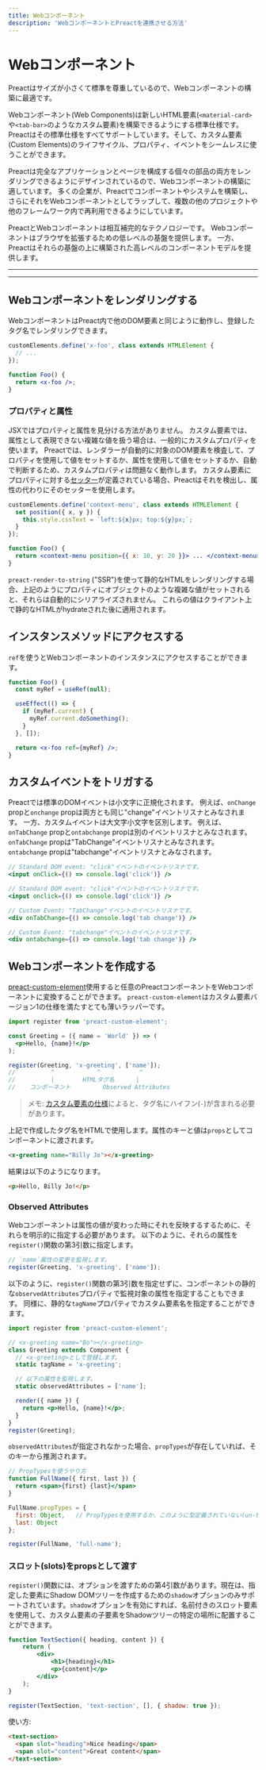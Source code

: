 ```yaml
---
title: Webコンポーネント
description: 'WebコンポーネントとPreactを連携させる方法'
---
```


# Webコンポーネント

Preactはサイズが小さくて標準を尊重しているので、Webコンポーネントの構築に最適です。

Webコンポーネント(Web Components)は新しいHTML要素(`<material-card>`や`<tab-bar>`のようなカスタム要素)を構築できるようにする標準仕様です。
Preactはその標準仕様をすべてサポートしています。そして、カスタム要素(Custom Elements)のライフサイクル、プロパティ、イベントをシームレスに使うことができます。

Preactは完全なアプリケーションとページを構成する個々の部品の両方をレンダリングできるようにデザインされているので、Webコンポーネントの構築に適しています。
多くの企業が、Preactでコンポーネントやシステムを構築し、さらにそれをWebコンポーネントとしてラップして、複数の他のプロジェクトや他のフレームワーク内で再利用できるようにしています。

PreactとWebコンポーネントは相互補完的なテクノロジーです。
Webコンポーネントはブラウザを拡張するための低レベルの基盤を提供します。
一方、Preactはそれらの基盤の上に構築された高レベルのコンポーネントモデルを提供します。

---

<div><toc></toc></div>

---

## Webコンポーネントをレンダリングする

WebコンポーネントはPreact内で他のDOM要素と同じように動作し、登録したタグ名でレンダリングできます。

```jsx
customElements.define('x-foo', class extends HTMLElement {
  // ...
});

function Foo() {
  return <x-foo />;
}
```

### プロパティと属性

JSXではプロパティと属性を見分ける方法がありません。
カスタム要素では、属性として表現できない複雑な値を扱う場合は、一般的にカスタムプロパティを使います。
Preactでは、レンダラーが自動的に対象のDOM要素を検査して、プロパティを使用して値をセットするか、属性を使用して値をセットするか、自動で判断するため、カスタムプロパティは問題なく動作します。
カスタム要素にプロパティに対する[セッター](https://developer.mozilla.org/en-US/docs/Web/JavaScript/Reference/Functions/set)が定義されている場合、Preactはそれを検出し、属性の代わりにそのセッターを使用します。

```jsx
customElements.define('context-menu', class extends HTMLElement {
  set position({ x, y }) {
    this.style.cssText = `left:${x}px; top:${y}px;`;
  }
});

function Foo() {
  return <context-menu position={{ x: 10, y: 20 }}> ... </context-menu>;
}
```

`preact-render-to-string` ("SSR")を使って静的なHTMLをレンダリングする場合、上記のようにプロパティにオブジェクトのような複雑な値がセットされると、それらは自動的にシリアライズされません。
これらの値はクライアント上で静的なHTMLがhydrateされた後に適用されます。

## インスタンスメソッドにアクセスする

`ref`を使うとWebコンポーネントのインスタンスにアクセスすることができます。

```jsx
function Foo() {
  const myRef = useRef(null);

  useEffect(() => {
    if (myRef.current) {
      myRef.current.doSomething();
    }
  }, []);

  return <x-foo ref={myRef} />;
}
```

## カスタムイベントをトリガする

Preactでは標準のDOMイベントは小文字に正規化されます。
例えば、`onChange` propと`onchange` propは両方とも同じ"change"イベントリスナとみなされます。
一方、カスタムイベントは大文字小文字を区別します。
例えば、`onTabChange` propと`ontabchange` propは別のイベントリスナとみなされます。
`onTabChange` propは"TabChange"イベントリスナとみなされます。
`ontabchange` propは"tabchange"イベントリスナとみなされます。

```jsx
// Standard DOM event: "click"イベントのイベントリスナです。
<input onClick={() => console.log('click')} />

// Standard DOM event: "click"イベントのイベントリスナです。
<input onclick={() => console.log('click')} />

// Custom Event: "TabChange"イベントのイベントリスナです。
<div onTabChange={() => console.log('tab change')} />

// Custom Event: "tabchange"イベントのイベントリスナです。
<div ontabchange={() => console.log('tab change')} />
```

## Webコンポーネントを作成する

[preact-custom-element](https://github.com/preactjs/preact-custom-element)使用すると任意のPreactコンポーネン卜をWebコンポーネントに変換することができます。
`preact-custom-element`はカスタム要素バージョン1の仕様を満たすとても薄いラッパーです。

```jsx
import register from 'preact-custom-element';

const Greeting = ({ name = 'World' }) => (
  <p>Hello, {name}!</p>
);

register(Greeting, 'x-greeting', ['name']);
//          ^            ^           ^
//          |        HTMLタグ名      |
//    コンポーネント         Observed Attributes
```

> メモ: [カスタム要素の仕様](http://w3c.github.io/webcomponents/spec/custom/#prod-potentialcustomelementname)によると、タグ名にハイフン(`-`)が含まれる必要があります。

上記で作成したタグ名をHTMLで使用します。属性のキーと値は`props`としてコンポーネントに渡されます。

```html
<x-greeting name="Billy Jo"></x-greeting>
```

結果は以下のようになります。

```html
<p>Hello, Billy Jo!</p>
```

### Observed Attributes

Webコンポーネントは属性の値が変わった時にそれを反映するするために、それらを明示的に指定する必要があります。
以下のように、それらの属性を`register()`関数の第3引数に指定します。

```jsx
// `name`属性の変更を監視します。
register(Greeting, 'x-greeting', ['name']);
```

以下のように、`register()`関数の第3引数を指定せずに、コンポーネントの静的な`observedAttributes`プロパティで監視対象の属性を指定することもできます。
同様に、静的な`tagName`プロパティでカスタム要素名を指定することができます。

```jsx
import register from 'preact-custom-element';

// <x-greeting name="Bo"></x-greeting>
class Greeting extends Component {
  // <x-greeting>として登録します。
  static tagName = 'x-greeting';

  // 以下の属性を監視します。
  static observedAttributes = ['name'];

  render({ name }) {
    return <p>Hello, {name}!</p>;
  }
}
register(Greeting);
```

`observedAttributes`が指定されなかった場合、`propTypes`が存在していれば、そのキーから推測されます。

```jsx
// PropTypesを使うやり方
function FullName({ first, last }) {
  return <span>{first} {last}</span>
}

FullName.propTypes = {
  first: Object,   // PropTypesを使用するか、このように型定義されていない(un-typed)プロパティを使用します。
  last: Object
};

register(FullName, 'full-name');
```

### スロット(slots)をpropsとして渡す

`register()`関数には、オプションを渡すための第4引数があります。現在は、指定した要素にShadow DOMツリーを作成するための`shadow`オプションのみサポートされています。`shadow`オプションを有効にすれば、名前付きのスロット要素を使用して、カスタム要素の子要素をShadowツリーの特定の場所に配置することができます。

```jsx
function TextSection({ heading, content }) {
	return (
		<div>
			<h1>{heading}</h1>
			<p>{content}</p>
		</div>
	);
}

register(TextSection, 'text-section', [], { shadow: true });
```

使い方:

```html
<text-section>
  <span slot="heading">Nice heading</span>
  <span slot="content">Great content</span>
</text-section>
```
